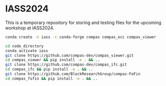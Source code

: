# IASS2024

This is a temporary repository for storing and testing files for the upcoming workshop at IASS2024.

```bash
conda create -n iass -c conda-forge compas compas_occ compas_viewer
```

```bash
cd code_directory
conda activate iass
git clone https://github.com/compas-dev/compas_viewer.git
cd compas_viewer && pip install -e . && ..
git clone https://github.com/compas-dev/compas_ifc.git
cd compas_ifc && pip install -e . && ..
git clone https://github.com/BlockResearchGroup/compas-FoFin
cd compas_fofin && pip install -e . && ..
```